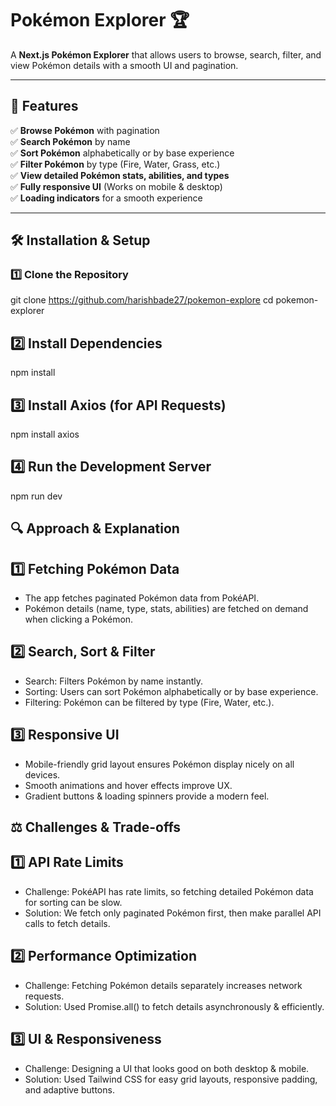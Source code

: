 # Pokémon Explorer 🏆

A **Next.js Pokémon Explorer** that allows users to browse, search, filter, and view Pokémon details with a smooth UI and pagination.

---

## 🚀 Features
✅ **Browse Pokémon** with pagination  
✅ **Search Pokémon** by name  
✅ **Sort Pokémon** alphabetically or by base experience  
✅ **Filter Pokémon** by type (Fire, Water, Grass, etc.)  
✅ **View detailed Pokémon stats, abilities, and types**  
✅ **Fully responsive UI** (Works on mobile & desktop)  
✅ **Loading indicators** for a smooth experience  

---

## 🛠️ Installation & Setup

### **1️⃣ Clone the Repository**

git clone https://github.com/harishbade27/pokemon-explore
cd pokemon-explorer

## 2️⃣ Install Dependencies

npm install

## 3️⃣ Install Axios (for API Requests)

npm install axios

## 4️⃣ Run the Development Server

npm run dev

## 🔍 Approach & Explanation

## 1️⃣ Fetching Pokémon Data

* The app fetches paginated Pokémon data from PokéAPI.
* Pokémon details (name, type, stats, abilities) are fetched on demand when clicking a Pokémon.

## 2️⃣ Search, Sort & Filter
* Search: Filters Pokémon by name instantly.
* Sorting: Users can sort Pokémon alphabetically or by base experience.
* Filtering: Pokémon can be filtered by type (Fire, Water, etc.).

## 3️⃣ Responsive UI
* Mobile-friendly grid layout ensures Pokémon display nicely on all devices.
* Smooth animations and hover effects improve UX.
* Gradient buttons & loading spinners provide a modern feel.


## ⚖️ Challenges & Trade-offs

## 1️⃣ API Rate Limits
* Challenge: PokéAPI has rate limits, so fetching detailed Pokémon data for sorting can be slow.
* Solution: We fetch only paginated Pokémon first, then make parallel API calls to fetch details.

## 2️⃣ Performance Optimization
* Challenge: Fetching Pokémon details separately increases network requests.
* Solution: Used Promise.all() to fetch details asynchronously & efficiently.

## 3️⃣ UI & Responsiveness
* Challenge: Designing a UI that looks good on both desktop & mobile.
* Solution: Used Tailwind CSS for easy grid layouts, responsive padding, and adaptive buttons.

